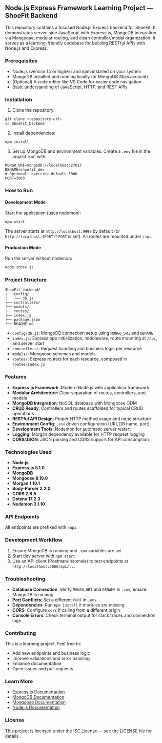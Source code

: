 ## Node.js Express Framework Learning Project — ShoeFit Backend

This repository contains a focused Node.js Express backend for ShoeFit. It demonstrates server-side JavaScript with Express.js, MongoDB integration via Mongoose, modular routing, and clean controller/model organization. It serves as a learning-friendly codebase for building RESTful APIs with Node.js and Express.

### Prerequisites

- Node.js (version 14 or higher) and npm installed on your system
- MongoDB installed and running locally (or MongoDB Atlas account)
- (Optional) A code editor like VS Code for easier code navigation
- Basic understanding of JavaScript, HTTP, and REST APIs

### Installation

1. Clone the repository:
```sh
git clone <repository-url>
cd ShoeFit_backend
```

2. Install dependencies:
```sh
npm install
```

3. Set up MongoDB and environment variables:
Create a `.env` file in the project root with:
```env
MONGO_URI=mongodb://localhost:27017
DBNAME=shoefit_dev
# Optional: override default 3000
PORT=3000
```

### How to Run

#### Development Mode

Start the application (uses nodemon):
```sh
npm start
```
The server starts at `http://localhost:9999` by default (or `http://localhost:$PORT` if `PORT` is set). All routes are mounted under `/api`.

#### Production Mode

Run the server without nodemon:
```sh
node index.js
```

### Project Structure

```
ShoeFit_backend/
├── config/
│   └── db.js
├── controllers/
├── models/
├── routes/
├── index.js
├── package.json
└── README.md
```

- `config/db.js`: MongoDB connection setup using `MONGO_URI` and `DBNAME`
- `index.js`: Express app initialization, middleware, route mounting at `/api`, and server start
- `controllers/`: Request handling and business logic per resource
- `models/`: Mongoose schemas and models
- `routes/`: Express routers for each resource, composed in `routes/index.js`

### Features

- **Express.js Framework**: Modern Node.js web application framework
- **Modular Architecture**: Clear separation of routes, controllers, and models
- **MongoDB Integration**: NoSQL database with Mongoose ODM
- **CRUD Ready**: Controllers and routes scaffolded for typical CRUD operations
- **RESTful API Design**: Proper HTTP method usage and route structure
- **Environment Config**: `.env` driven configuration (URI, DB name, port)
- **Development Tools**: Nodemon for automatic server restart
- **Logging**: Morgan dependency available for HTTP request logging
- **CORS/JSON**: JSON parsing and CORS support for API consumption

### Technologies Used

- **Node.js**
- **Express.js 5.1.0**
- **MongoDB**
- **Mongoose 8.19.0**
- **Morgan 1.10.1**
- **Body-Parser 2.2.0**
- **CORS 2.8.5**
- **Dotenv 17.2.3**
- **Nodemon 3.1.10**

### API Endpoints
All endpoints are prefixed with `/api`.

### Development Workflow

1. Ensure MongoDB is running and `.env` variables are set
2. Start dev server with `npm start`
3. Use an API client (Postman/Insomnia) to test endpoints at `http://localhost:3000/api/...`

### Troubleshooting

- **Database Connection**: Verify `MONGO_URI` and `DBNAME` in `.env`, ensure MongoDB is running
- **Port Conflicts**: Set a different `PORT` in `.env`
- **Dependencies**: Run `npm install` if modules are missing
- **CORS**: Configure `cors` if calling from a different origin
- **Console Errors**: Check terminal output for stack traces and connection logs

### Contributing

This is a learning project. Feel free to:
- Add new endpoints and business logic
- Improve validations and error handling
- Enhance documentation
- Open issues and pull requests

### Learn More

- [Express.js Documentation](https://expressjs.com/)
- [MongoDB Documentation](https://www.mongodb.com/docs/)
- [Mongoose Documentation](https://mongoosejs.com/docs/)
- [Node.js Documentation](https://nodejs.org/en/docs/)

### License

This project is licensed under the ISC License — see the LICENSE file for details.
